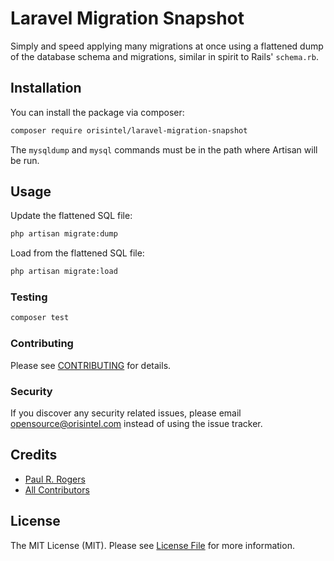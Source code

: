 # Laravel Migration Snapshot

Simply and speed applying many migrations at once using a flattened dump of the
database schema and migrations, similar in spirit to Rails' `schema.rb`.

## Installation

You can install the package via composer:

``` bash
composer require orisintel/laravel-migration-snapshot
```

The `mysqldump` and `mysql` commands must be in the path where Artisan will be
run.

## Usage

Update the flattened SQL file:
``` bash
php artisan migrate:dump
```

Load from the flattened SQL file:
``` bash
php artisan migrate:load
```

### Testing

``` bash
composer test
```

### Contributing

Please see [CONTRIBUTING](CONTRIBUTING.md) for details.

### Security

If you discover any security related issues, please email
opensource@orisintel.com instead of using the issue tracker.

## Credits

- [Paul R. Rogers](https://github.com/paulrrogers)
- [All Contributors](../../contributors)

## License

The MIT License (MIT). Please see [License File](LICENSE.md) for more information.
